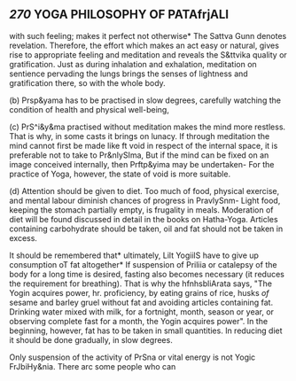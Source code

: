 ## *270* **YOGA PHILOSOPHY OF PATAfrjALI**

with such feeling; makes it perfect not otherwise\* The Sattva Gunn denotes revelation. Therefore, the effort which makes an act easy or natural, gives rise to appropriate feeling and meditation and reveals the S&ttvika quality or gratification. Just as during inhalation and exhalation, meditation on sentience pervading the lungs brings the senses of lightness and gratification there, so with the whole body.

(b) Prsp&yama has to be practised in slow degrees, carefully watching the condition of health and physical well-being,

(c) PrS^i&y&ma practised without meditation makes the mind more restless. That is why, in some casts it brings on lunacy. If through meditation the mind cannot first be made like ft void in respect of the internal space, it is preferable not to take to Pr&nlySIma, But if the mind can be fixed on an image conceived internally, then Prftp&yima may be undertaken- For the practice of Yoga, however, the state of void is more suitable.

(d) Attention should be given to diet. Too much of food, physical exercise, and mental labour diminish chances of progress in PravlySnm- Light food, keeping the stomach partially empty, is frugality in meals. Moderation of diet will be found discussed in detail in the books on Hatha-Yoga. Articles containing carbohydrate should be taken, oil and fat should not be taken in excess.

It should be remembered that\* ultimately, Lilt YogiilS have to give up consumption oT fat altogether\* If suspension of Priliia or catalepsy of the body for a long time is desired, fasting also becomes necessary (it reduces the requirement for breathing). That is why the hfnhsbliArata says, "The Yogin acquires power, hr. proficiency, by eating grains of rice, husks *of* sesame and barley gruel without fat and avoiding articles containing fat. Drinking water mixed with milk, for a fortnight, month, season or year, or observing complete fast for a month, the Yogin acquires power". In the beginning, however, fat has to be taken in small quantities. In reducing diet it should be done gradually, in slow degrees.

Only suspension of the activity of PrSna or vital energy is not Yogic FrJbiHy&nia. There arc some people who can